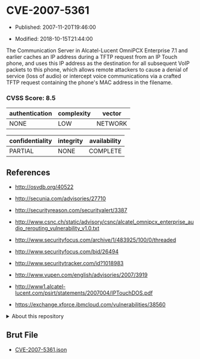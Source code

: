 # CVE-2007-5361

- Published: 2007-11-20T19:46:00

- Modified: 2018-10-15T21:44:00

The Communication Server in Alcatel-Lucent OmniPCX Enterprise 7.1 and earlier caches an IP address during a TFTP request from an IP Touch phone, and uses this IP address as the destination for all subsequent VoIP packets to this phone, which allows remote attackers to cause a denial of service (loss of audio) or intercept voice communications via a crafted TFTP request containing the phone's MAC address in the filename.

### CVSS Score: **8.5**

| authentication | complexity | vector |
| --- | --- | --- |
| NONE | LOW | NETWORK |

| confidentiality | integrity | availability |
| --- | --- | --- |
| PARTIAL | NONE | COMPLETE |

## References

* http://osvdb.org/40522

* http://secunia.com/advisories/27710

* http://securityreason.com/securityalert/3387

* http://www.csnc.ch/static/advisory/csnc/alcatel_omnipcx_enterprise_audio_rerouting_vulnerability_v1.0.txt

* http://www.securityfocus.com/archive/1/483925/100/0/threaded

* http://www.securityfocus.com/bid/26494

* http://www.securitytracker.com/id?1018983

* http://www.vupen.com/english/advisories/2007/3919

* http://www1.alcatel-lucent.com/psirt/statements/2007004/IPTouchDOS.pdf

* https://exchange.xforce.ibmcloud.com/vulnerabilities/38560

<details>
<summary>About this repository</summary> 

  This repository is part of the project [Live Hack CVE](https://github.com/Live-Hack-CVE). Main website can be found [www.live-hack.org](https://www.live-hack.org) 
  
  Made by [Sn0wAlice](https://github.com/Sn0wAlice) for the people that care about security and need to have a feed of the latest CVEs. Hope you enjoy it, don't forget to star the repo and follow me on [Twitter](https://twitter.com/Sn0wAlice) and [Github](https://github.com/Sn0wAlice). And that is my [personnal website](https://www.alice-snow.me/)

  - [Home Page](https://github.com/Live-Hack-CVE)
  - [Framework](https://github.com/Live-Hack-CVE/cve-framework)
  - [CVE database](https://github.com/Live-Hack-CVE/full_database)
  - [Changelog](https://github.com/Live-Hack-CVE/Changelog)
</details>

## Brut File

* [CVE-2007-5361.json](https://raw.githubusercontent.com/Live-Hack-CVE/full_database/main/cves/2007/CVE-2007-5361.json)

